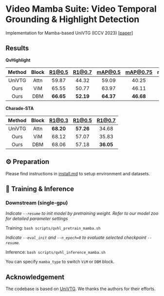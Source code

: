 # Video Mamba Suite: Video Temporal Grounding & Highlight Detection

Implementation for Mamba-based UniVTG (ICCV 2023) 
[[paper]](https://openaccess.thecvf.com/content/ICCV2023/html/Lin_UniVTG_Towards_Unified_Video-Language_Temporal_Grounding_ICCV_2023_paper.html)



## Results

**QvHighlight**

|Method | Block | R1@0.5 | R1@0.7 | mAP@0.5 | mAP@0.75 | mAP@Avg | HD@mAP | HD@HIT@1 |
|:----:|:-----:|:----------------:|:-------:|:-------:|:-------:|:-------:|:-------:|:-------:|
UniVTG | Attn | 59.87 | 44.32 | 59.09 | 40.25 | 38.48 | 39.22 | 64.71 |
Ours | ViM | 65.55 | 50.77 | 63.97 | 46.11 | 44.74 | **40.22** | 64.26 |
Ours | DBM | **66.65** | **52.19** | **64.37** | **46.68** | **45.18** | 40.18 | **64.77** |

**Charade-STA**

|Method | Block | R1@0.3 | R1@0.5 | R1@0.7 |
|:----:|:-----:|:----------------:|:-------:|:-------:|
UniVTG | Attn | **68.20** | **57.26** | 34.68 |
Ours | ViM | 68.12 | 57.07 | 35.83 |
Ours | DBM | 68.06 | 57.18 | **36.05** |

## ⚙️ Preparation

Please find instructions in [install.md](install.md) to setup environment and datasets.


## 🚀 Training & Inference

### Downstream (single-gpu)
*Indicate `--resume` to init model by pretraining weight. Refer to our model zoo for detailed parameter settings*

Training: `bash scripts/qvhl_pretrain_mamba.sh`


*Indicate `--eval_init` and `--n_epoch=0` to evaluate selected checkpoint `--resume`.*

Inference: `bash scripts/qvhl_inference_mamba.sh`

You can specify `mamba_type` to switch `ViM` or `DBM` block.



## Acknowledgement

The codebase is based on [UniVTG](https://github.com/showlab/UniVTG).
We thanks the authors for their efforts.
